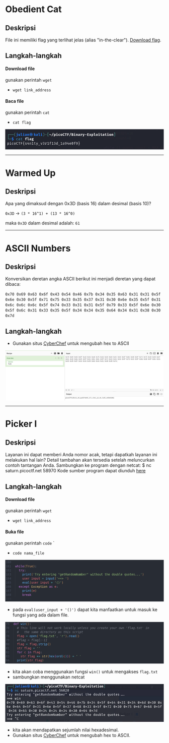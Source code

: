 # Obedient Cat

## Deskripsi

File ini memiliki flag yang terlihat jelas (alias "in-the-clear"). [Download flag](https://mercury.picoctf.net/static/704f877da185904ec3992e7255a15c6c/flag).

## Langkah-langkah

#### Download file

gunakan perintah `wget`

- `wget link_address`

#### Baca file

gunakan perintah `cat`

- `cat flag`

![Obedient-cat](img/Obedient-cat.png)

---

# Warmed Up

## Deskripsi

Apa yang dimaksud dengan 0x3D (basis 16) dalam desimal (basis 10)?

`0x3D` -> `(3 * 16^1) + (13 * 16^0)`

maka `0x3D` dalam desimal adalah: `61`

---

# ASCII Numbers

## Deskripsi

Konversikan deretan angka ASCII berikut ini menjadi deretan yang dapat dibaca:

`0x70 0x69 0x63 0x6f 0x43 0x54 0x46 0x7b 0x34 0x35 0x63 0x31 0x31 0x5f 0x6e 0x30 0x5f 0x71 0x75 0x33 0x35 0x37 0x31 0x30 0x6e 0x35 0x5f 0x31 0x6c 0x6c 0x6c 0x5f 0x74 0x33 0x31 0x31 0x5f 0x79 0x33 0x5f 0x6e 0x30 0x5f 0x6c 0x31 0x33 0x35 0x5f 0x34 0x34 0x35 0x64 0x34 0x31 0x38 0x30 0x7d`

## Langkah-langkah

- Gunakan situs [CyberChef](https://gchq.github.io/CyberChef/) untuk mengubah hex to ASCII

![ASCII-Numbers](img/ASCII-Numbers.png)

---

# Picker I

## Deskripsi

Layanan ini dapat memberi Anda nomor acak, tetapi dapatkah layanan ini melakukan hal lain? Detail tambahan akan tersedia setelah meluncurkan contoh tantangan Anda.
Sambungkan ke program dengan netcat: $ nc saturn.picoctf.net 58970 Kode sumber program dapat diunduh [here](https://artifacts.picoctf.net/c/514/picker-I.py)

## Langkah-langkah

#### Download file

gunakan perintah `wget`

- `wget link_address`

#### Buka file

gunakan perintah `code`
`

- `code nama_file`

![picker-1](img/picker-1.png)

- pada `eval(user_input + '()')` dapat kita manfaatkan untuk masuk ke fungsi yang ada dalam file.

![picker-1-win](img/picker-1-win.png)

- kita akan coba menggunakan fungsi `win()` untuk mengakses `flag.txt`
- sambungkan menggunakan netcat

![picker-1-hex](img/picker-1-hex.png)

- kita akan mendapatkan sejumlah nilai hexadesimal.
- Gunakan situs [CyberChef](https://gchq.github.io/CyberChef/) untuk mengubah hex to ASCII.
